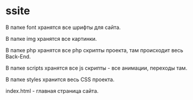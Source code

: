 # ssite

В папке font хранятся все шрифты для сайта.

В папке img хранятся все картинки.

В папке php хранятся все php скрипты проекта, там происходит весь Back-End.

В папке scripts хранятся все js скрипты - все анимации, переходы там.

В папке styles хранится весь CSS проекта.

index.html - главная страница сайта.
